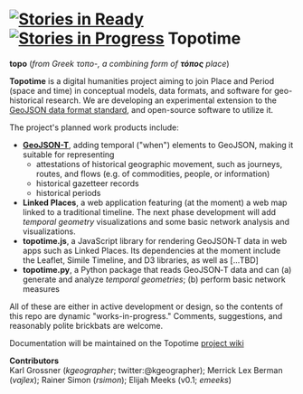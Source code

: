 [![Stories in Ready](https://badge.waffle.io/kgeographer/topotime.png?label=ready&title=Ready)](https://waffle.io/kgeographer/topotime)
[![Stories in Progress](https://badge.waffle.io/kgeographer/topotime.png?label=In%20Progress&title=In%20Progress)](https://waffle.io/kgeographer/topotime)
Topotime
==========================

**topo** (_from Greek τοπο-, a combining form of **τόπος** place_)

**Topotime** is a digital humanities project aiming to join Place and Period (space and time) in conceptual models, data formats, and software for geo-historical research. We are developing an experimental extension to the [GeoJSON data format standard](http://geojson.org/geojson-spec.html), and open-source software to utilize it.

The project's planned work products include:

* [**GeoJSON-T**](https://github.com/kgeographer/topotime/wiki/GeoJSON%E2%80%90T), adding temporal ("when") elements to GeoJSON, making it suitable for representing
	* attestations of historical geographic movement, such as journeys, routes, and flows (e.g. of commodities, people, or information)  
	* historical gazetteer records
	* historical periods
* **Linked Places**, a web application featuring (at the moment) a web map linked to a traditional timeline. The next phase development will add _temporal geometry_ visualizations and some basic network analysis and visualizations.
* **topotime.js**, a JavaScript library for rendering GeoJSON&#8209;T data in web apps such as Linked Places. Its dependencies at the moment include the Leaflet, Simile Timeline, and D3 libraries, as well as [...TBD]
* **topotime.py**, a Python package that reads GeoJSON&#8209;T data and can (a) generate and analyze _temporal geometries_; (b) perform basic network measures

All of these are either in active development or design, so the contents of this repo are dynamic "works-in-progress." Comments, suggestions, and reasonably polite brickbats are welcome.

Documentation will be maintained on the Topotime [project wiki](https://github.com/kgeographer/topotime/wiki)

**Contributors**   
Karl Grossner (*kgeographer*; twitter:@kgeographer); Merrick Lex Berman (*vajlex*); Rainer Simon (*rsimon*); Elijah Meeks (v0.1; *emeeks*)
